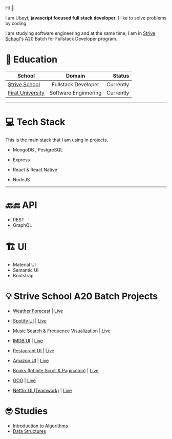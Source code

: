 
Hi 👋

I am Ubeyt, **javascript focused full stack developer**. I like to solve problems by coding.

I am studying software engineering and at the same time, I am in [Strive School](https://strive.school/)'s A20 Batch for Fullstack Developer program.

 





# 🎒 Education


| School        | Domain        | Status  |
| ------------- |:-------------:| -----:|
| [Strive School](https://strive.school/)| Fullstack Developer   |  Currently |
| [Firat University](http://www.firat.edu.tr/en)     | Software Enginnering | Currently |
 


---------------------------------------------------------------------------


 # 💻 Tech Stack 

This is the main stack that I am using in projects.


 * MongoDB , PostgreSQL

 * Express

 * React & React Native

 * NodeJS

---------------------------------------
# 🔙🔚 API

* REST
* GraphQL


# 🏗️ UI

 * Material UI
 * Semantic UI
 * Bootstrap 
 
 
 
 
 
 
# 💡 Strive School A20 Batch Projects 
 
- [Weather Forecast](https://github.com/ubeytdemirr/strive-ts-weathermap) | [Live](https://ubeytdemirr.github.io/strive-ts-weathermap/#/)


- [Spotify UI](https://github.com/ubeytdemirr/strive-school-spotify-react) | [Live](https://ubeytdemirr.github.io/strive-school-spotify-react/#/)


- [Music Search & Frequence Visualization](https://github.com/ubeytdemirr/music-search-ts) | [Live](https://ubeytdemirr.github.io/music-search-ts/#/)


- [IMDB UI](https://github.com/ubeytdemirr/imdb-react) | [Live](https://ubeytdemirr.github.io/imdb-react/#/)


- [Restaurant UI ](https://github.com/ubeytdemirr/react-strive-restaurant) | [Live](https://ubeytdemirr.github.io/react-strive-restaurant/#/)


- [Amazon UI](https://github.com/ubeytdemirr/strivazon-client) | [Live](https://ubeytdemirr.github.io/strivazon-client/#/)

- [Books (Infinite Scroll & Pagination)](https://github.com/ubeytdemirr/strive-school-homeworks/tree/master/week8/day2/book-store) | [Live](https://strivebooks.imfast.io/)



- [GOG](https://github.com/ubeytdemirr/strive-school-homeworks/tree/master/week4/day5) | [Live](https://gogui.imfast.io/)


- [Netflix UI (Teamwork)](https://github.com/ubeytdemirr/strive-school-netflix-vanillajs) | [Live](https://fakeflix.imfast.io/)


# 🤓 Studies 

- [Introduction to Algorithms](https://github.com/ubeytdemirr/introduction-to-algorithms-js)
- [Data Structures](https://github.com/ubeytdemirr/datastructures-js)


